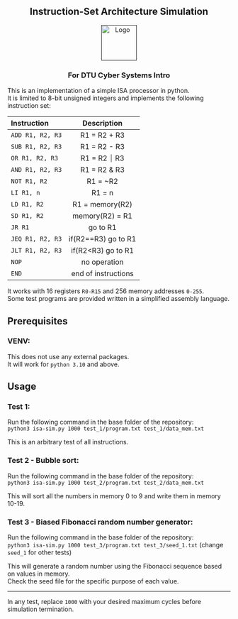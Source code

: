 <div align="center">
  <h2>Instruction-Set Architecture Simulation</h2>
  <a href="">
    <img src="https://github.com/user-attachments/assets/e21f2d45-6775-48d8-bf8b-9b1cb99d22e5" alt="Logo" height="80">
  </a>
  <h3>For DTU Cyber Systems Intro</h3>
</div>

This is an implementation of a simple ISA processor in python.  
It is limited to 8-bit unsigned integers and implements the following instruction set:  

<div align="center">
  
| Instruction      |     Description     |
|:-----------------|:-------------------:|
| `ADD R1, R2, R3` |    R1 = R2 + R3     |
| `SUB R1, R2, R3` |    R1 = R2 - R3     |
| `OR R1, R2, R3`  |    R1 = R2 ⏐ R3     |
| `AND R1, R2, R3` |    R1 = R2 & R3     |
| `NOT R1, R2`     |      R1 = ~R2       |
| `LI R1, n`       |       R1 = n        |
| `LD R1, R2`      |   R1 = memory(R2)   |
| `SD R1, R2`      |   memory(R2) = R1   |
| `JR R1`          |      go to R1       |
| `JEQ R1, R2, R3` | if(R2==R3) go to R1 |
| `JLT R1, R2, R3` | if(R2<R3) go to R1  |
| `NOP`            |    no operation     |
| `END`            | end of instructions |
</div>

It works with 16 registers `R0-R15` and 256 memory addresses `0-255`.  
Some test programs are provided written in a simplified assembly language.

## Prerequisites
### VENV:
This does not use any external packages.  
It will work for `python 3.10` and above.

## Usage
### Test 1: 
Run the following command in the base folder of the repository:  
```python3 isa-sim.py 1000 test_1/program.txt test_1/data_mem.txt```  

This is an arbitrary test of all instructions. 

### Test 2 - Bubble sort:
Run the following command in the base folder of the repository:  
```python3 isa-sim.py 1000 test_2/program.txt test_2/data_mem.txt```  

This will sort all the numbers in memory 0 to 9 and write them in memory 10-19.

### Test 3 - Biased Fibonacci random number generator:
Run the following command in the base folder of the repository:  
```python3 isa-sim.py 1000 test_3/program.txt test_3/seed_1.txt``` (change `seed_1` for other tests)  

This will generate a random number using the Fibonacci sequence based on values in memory.  
Check the seed file for the specific purpose of each value.

---
In any test, replace `1000` with your desired maximum cycles before simulation termination.  
